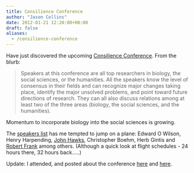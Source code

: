 ```yaml
---
title: Consilience Conference
author: "Jason Collins"
date: 2012-01-21 12:20:00+00:00
draft: false
aliases:
  - /consilience-conference
---
```


Have just discovered the upcoming [Consilience Conference](http://consilienceconference.com/). From the blurb:


<blockquote>Speakers at this conference are all top researchers in biology, the social sciences, or the humanities. All the speakers know the level of consensus in their fields and can recognize major changes taking place, identify the major unsolved problems, and point toward future directions of research. They can all also discuss relations among at least two of the three areas (biology, the social sciences, and the humanities).</blockquote>


Momentum to incorporate biology into the social sciences is growing.

The [speakers list](http://consilienceconference.com/invited-speakers) has me tempted to jump on a plane: Edward O Wilson, Henry Harpending, [John Hawks](http://johnhawks.net/weblog), Christopher Boehm, Herb Gintis and [Robert Frank](https://www.jasoncollins.blog/franks-the-darwin-economy/) among others. (Although a quick look at flight schedules - 24 hours there, 32 hours back.....)

Update: I attended, and posted about the conference [here](https://www.jasoncollins.blog/group-selection-and-the-social-sciences/) and [here](https://www.jasoncollins.blog/consilience-conference-afterthoughts/).
